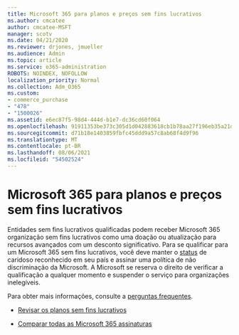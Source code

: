 ```yaml
---
title: Microsoft 365 para planos e preços sem fins lucrativos
ms.author: cmcatee
author: cmcatee-MSFT
manager: scotv
ms.date: 04/21/2020
ms.reviewer: drjones, jmueller
ms.audience: Admin
ms.topic: article
ms.service: o365-administration
ROBOTS: NOINDEX, NOFOLLOW
localization_priority: Normal
ms.collection: Adm_O365
ms.custom:
- commerce_purchase
- "478"
- "1500026"
ms.assetid: e6ec87f5-98d4-444d-b1e7-dc36cd60f064
ms.openlocfilehash: 91911353be373c305d1d042883618cb1b78aa27f196eb35a21d031113b61c4fb
ms.sourcegitcommit: d71b18e1403859fbfc45ddd9a57c8ab68f4d9f96
ms.translationtype: MT
ms.contentlocale: pt-BR
ms.lasthandoff: 08/06/2021
ms.locfileid: "54502524"
---
```

# <a name="microsoft-365-for-nonprofit-plans-and-pricing"></a>Microsoft 365 para planos e preços sem fins lucrativos

Entidades sem fins lucrativos qualificadas podem receber Microsoft 365 organização sem fins lucrativos como uma doação ou atualização para recursos avançados com um desconto significativo. Para se qualificar para um Microsoft 365 sem fins lucrativos, você deve manter o [status](https://go.microsoft.com/fwlink/p/?LinkID=330253) de caridoso reconhecido em seu país e assinar uma política de não discriminação da Microsoft. A Microsoft se reserva o direito de verificar a qualificação a qualquer momento e suspender o serviço para organizações inelegíveis.
  
Para obter mais informações, consulte a [perguntas frequentes](https://products.office.com/nonprofit/office-365-nonprofit).
  
- [Revisar os planos sem fins lucrativos](https://products.office.com/nonprofit/office-365-nonprofit-plans-and-pricing?tab=1)

- [Comparar todas as Microsoft 365 assinaturas](https://products.office.com/business/compare-more-office-365-for-business-plans)